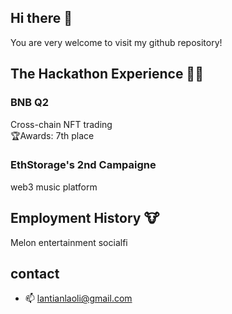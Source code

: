 ## Hi there 👋
You are very welcome to visit my github repository!

## The Hackathon Experience 🧑‍💻
### BNB Q2  
Cross-chain NFT trading  
🏆Awards: 7th place

### EthStorage's 2nd Campaigne  
web3 music platform  

## Employment History 🐮
Melon 
entertainment socialfi   

## contact
- 📫 lantianlaoli@gmail.com


